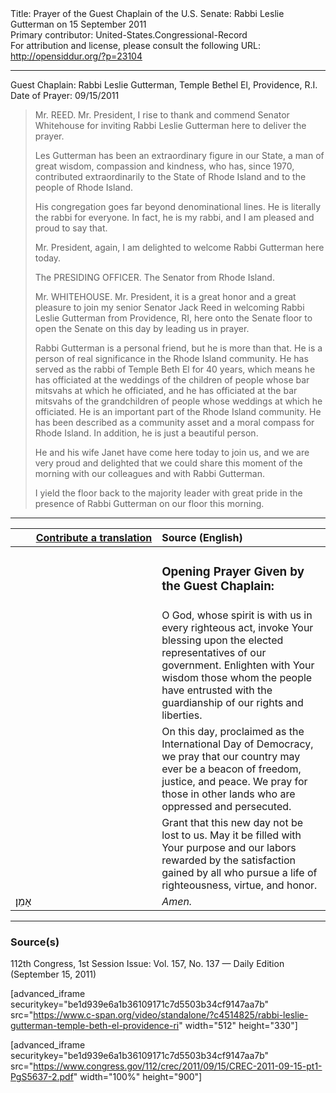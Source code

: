 <html>
<head></head>
<body>
Title: Prayer of the Guest Chaplain of the U.S. Senate: Rabbi Leslie Gutterman on 15 September 2011<br />
Primary contributor: United-States.Congressional-Record<br />
For attribution and license, please consult the following URL: <a href="http://opensiddur.org/?p=23104">http://opensiddur.org/?p=23104</a>
<p />
<hr />

Guest Chaplain: Rabbi Leslie Gutterman, Temple Bethel El, Providence, R.I.
Date of Prayer: 09/15/2011

<blockquote>
Mr. REED. Mr. President, I rise to thank and commend Senator Whitehouse for inviting Rabbi Leslie Gutterman here to deliver the prayer.

Les Gutterman has been an extraordinary figure in our State, a man of great wisdom, compassion and kindness, who has, since 1970, contributed extraordinarily to the State of Rhode Island and to the people of Rhode Island.

His congregation goes far beyond denominational lines. He is literally the rabbi for everyone. In fact, he is my rabbi, and I am pleased and proud to say that.

Mr. President, again, I am delighted to welcome Rabbi Gutterman here today.

The PRESIDING OFFICER. The Senator from Rhode Island.

Mr. WHITEHOUSE. Mr. President, it is a great honor and a great pleasure to join my senior Senator Jack Reed in welcoming Rabbi Leslie Gutterman from Providence, RI, here onto the Senate floor to open the Senate on this day by leading us in prayer.

Rabbi Gutterman is a personal friend, but he is more than that. He is a person of real significance in the Rhode Island community. He has served as the rabbi of Temple Beth El for 40 years, which means he has officiated at the weddings of the children of people whose bar mitsvahs at which he officiated, and he has officiated at the bar mitsvahs of the grandchildren of people whose weddings at which he officiated. He is an important part of the Rhode Island community. He has been described as a community asset and a moral compass for Rhode Island. In addition, he is just a beautiful person.

He and his wife Janet have come here today to join us, and we are very proud and delighted that we could share this moment of the morning with our colleagues and with Rabbi Gutterman.

I yield the floor back to the majority leader with great pride in the presence of Rabbi Gutterman on our floor this morning.
</blockquote>

<hr />

<table style="margin-left: auto;margin-right: auto;" class="draggable">
<thead><tr><th id="x" style="text-align: right;"><a href="/contributing/upload/">Contribute a translation</a></th><th style="text-align: left;">Source (English)</th></tr></thead>
<tbody>
<tr><td style="vertical-align:top;" width="46%">
<div class="liturgy"><span lang="he">

</span></div></td>
 
<td style="vertical-align:top;" width="53%">
<div class="english">
<h3>Opening Prayer Given by the Guest Chaplain:</h3>
</div></td></tr>


<tr><td style="vertical-align:top;" width="46%">
<div class="liturgy"><span lang="he">

</span></div></td>
 
<td style="vertical-align:top;" width="53%">
<div class="english">
O God, 
whose spirit is with us 
in every righteous act, 
invoke Your blessing upon 
the elected representatives of our government. 
Enlighten with Your wisdom 
those whom the people have entrusted 
with the guardianship of our rights and liberties.
</div></td></tr>


<tr><td style="vertical-align:top;" width="46%">
<div class="liturgy"><span lang="he">

</span></div></td>
 
<td style="vertical-align:top;" width="53%">
<div class="english">
On this day, 
proclaimed as the International Day of Democracy, 
we pray that our country may ever be 
a beacon of freedom, justice, and peace. 
We pray for those in other lands 
who are oppressed 
and persecuted.
</div></td></tr>


<tr><td style="vertical-align:top;" width="46%">
<div class="liturgy"><span lang="he">

</span></div></td>
 
<td style="vertical-align:top;" width="53%">
<div class="english">
Grant that this new day not be lost to us. 
May it be filled with Your purpose 
and our labors rewarded 
by the satisfaction gained 
by all who pursue a life of righteousness, 
virtue, 
and honor.
</div></td></tr>


<tr><td style="vertical-align:top;" width="46%">
<div class="liturgy"><span lang="he">
אָמֵן׃
</span></div></td>
 
<td style="vertical-align:top;" width="53%">
<div class="english">
<em>Amen.</em>
</div></td></tr>
</tbody></table>

<hr />

<h3>Source(s)</h3>

112th Congress, 1st Session
Issue: Vol. 157, No. 137 — Daily Edition (September 15, 2011)

[advanced_iframe securitykey="be1d939e6a1b36109171c7d5503b34cf9147aa7b" src="https://www.c-span.org/video/standalone/?c4514825/rabbi-leslie-gutterman-temple-beth-el-providence-ri" width="512" height="330"]

[advanced_iframe securitykey="be1d939e6a1b36109171c7d5503b34cf9147aa7b" src="https://www.congress.gov/112/crec/2011/09/15/CREC-2011-09-15-pt1-PgS5637-2.pdf" width="100%" height="900"]
</body>
</html>